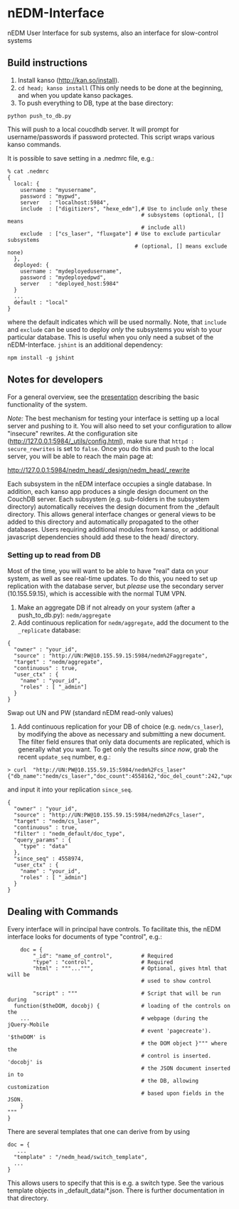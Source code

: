 nEDM-Interface
==============

nEDM User Interface for sub systems, also an interface for slow-control systems

Build instructions
------------------

1.  Install kanso (http://kan.so/install).
2.  ```cd head; kanso install``` (This only needs to be done at the beginning, and when you update kanso packages.
3.  To push everything to DB, type at the base directory:

`python push_to_db.py`

This will push to a local coucdhdb server.  It will prompt for
username/passwords if password protected.  This script wraps various kanso
commands.

It is possible to save setting in a .nedmrc file, e.g.:

```
% cat .nedmrc
{
  local: {
    username : "myusername",
    password : "mypwd",
    server   : "localhost:5984",
	include  : ["digitizers", "hexe_edm"],# Use to include only these
										  # subsystems (optional, [] means
										  # include all)
	exclude  : ["cs_laser", "fluxgate"] # Use to exclude particular subsystems
                                        # (optional, [] means exclude none)
  },
  deployed: {
    username : "mydeployedusername",
    password : "mydeployedpwd",
    server   : "deployed_host:5984"
  }
  ...
  default : "local"
}

```
where the default indicates which will be used normally.  Note, that
```include``` and ```exclude``` can be used to deploy _only_ the subsystems you
wish to your particular database.  This is useful when you only need a subset
of the nEDM-Interface.  ```jshint``` is an additional dependency:

```
npm install -g jshint
```

## Notes for developers

For a general overview, see the
[presentation](https://www.dropbox.com/s/8xfayj9zi67o3ao/GroupMeeting_23Oct2014.pdf?dl=0)
describing the basic functionality of the system.

*Note:*  The best mechanism for testing your interface is setting up a local
server and pushing to it.  You will also need to set your configuration to
allow "insecure" rewrites. At the
configuration site (http://127.0.0.1:5984/_utils/config.html), make sure that
```httpd : secure_rewrites``` is set to ```false```.  Once you do this and push
to the local server, you will be able to reach the main page at:

http://127.0.0.1:5984/nedm_head/_design/nedm_head/_rewrite

Each subsystem in the nEDM interface occupies a single database.  In addition,
each kanso app produces a single design document on the CouchDB server.  Each
subsystem (e.g. sub-folders in the subsystem directory) automatically receives
the design document from the \_default directory.  This allows general
interface changes or general views to be added to this directory and
automatically propagated to the other databases.  Users requiring additional
modules from kanso, or additional javascript dependencies should add these to
the head/ directory.

### Setting up to read from DB
Most of the time, you will want to be able to have "real" data on your system,
as well as see real-time updates.  To do this, you need to set up replication
with the database server, but *please* use the secondary server (10.155.59.15),
which is accessible with the normal TUM VPN.

1. Make an aggregate DB if not already on your system (after a push_to_db.py):
`nedm/aggregate`
1. Add continuous replication for `nedm/aggregate`, add the document to the
`_replicate` database:
```
{
  "owner" : "your_id",
  "source" : "http://UN:PW@10.155.59.15:5984/nedm%2Faggregate",
  "target" : "nedm/aggregate",
  "continuous" : true,
  "user_ctx" : {
    "name" : "your_id",
    "roles" : [ "_admin"]
  }
}
```
Swap out UN and PW (standard nEDM read-only values)

1. Add continuous replication for your DB of choice (e.g. `nedm/cs_laser`),
by modifying the above as necessary and submitting a new document.  The filter
field ensures that only data documents are replicated, which is generally what
you want.  To get only the results *since now*, grab the recent `update_seq`
number, e.g.: 
```
> curl  "http://UN:PW@10.155.59.15:5984/nedm%2Fcs_laser" 
{"db_name":"nedm/cs_laser","doc_count":4558162,"doc_del_count":242,"update_seq":4558974,"purge_seq":0,"compact_running":false,"disk_size":1415667831,"data_size":1393833154,"instance_start_time":"1429621582837885","disk_format_version":6,"committed_update_seq":4558974}
```
and input it into your replication `since_seq`.
```
{
  "owner" : "your_id",
  "source" : "http://UN:PW@10.155.59.15:5984/nedm%2Fcs_laser",
  "target" : "nedm/cs_laser",
  "continuous" : true,
  "filter" : "nedm_default/doc_type",
  "query_params" : {
    "type" : "data"
  },
  "since_seq" : 4558974,
  "user_ctx" : {
    "name" : "your_id",
    "roles" : [ "_admin"]
  }
}
```


## Dealing with Commands


Every interface will in principal have controls.  To facilitate this, the nEDM
interface looks for documents of type "control", e.g.:

```
    doc = {
        "_id": "name_of_control",         # Required
        "type" : "control",               # Required
        "html" : """...""",               # Optional, gives html that will be
                                          # used to show control

        "script" : """                    # Script that will be run during
  function($theDOM, docobj) {             # loading of the controls on the
	...                                   # webpage (during the jQuery-Mobile
										  # event 'pagecreate').  '$theDOM' is
										  # the DOM object }""" where the
										  # control is inserted.  'docobj' is
										  # the JSON document inserted in to
										  # the DB, allowing customization
										  # based upon fields in the JSON.
    }
"""
}
```


There are several templates that one can derive from by using

```
doc = {
   ...
  "template" : "/nedm_head/switch_template",
  ...
}
```

This allows users to specify that this is e.g. a switch type.  See the various
template objects in _default_data/*.json.  There is further documentation in that
directory.

